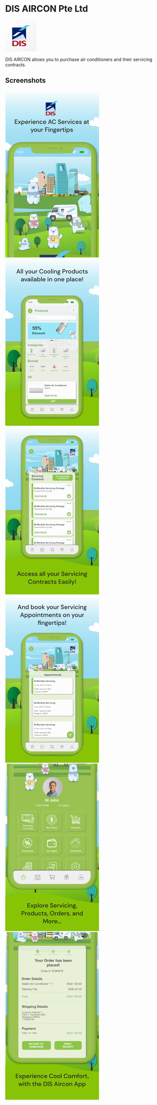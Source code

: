 # DIS AIRCON Pte Ltd

<img src="assets/app_icon.png" alt="App Icon" height="100" width="100">

DIS AIRCON allows you to purchase air conditioners and their servicing contracts.

## Screenshots

<img src="assets/screenshots/1.png" alt="Screenshot 1" width="300">

<img src="assets/screenshots/2.png" alt="Screenshot 2" width="300">

<img src="assets/screenshots/3.png" alt="Screenshot 3" width="300">

<img src="assets/screenshots/4.png" alt="Screenshot 4" width="300">

<img src="assets/screenshots/5.png" alt="Screenshot 5" width="300">

<img src="assets/screenshots/6.png" alt="Screenshot 6" width="300">

